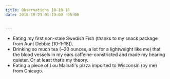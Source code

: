 ```yaml
---
title: Observations 10-10-18
date: 2018-10-23 01:19:00 -05:00


---
```


- Eating my first non-stale Swedish Fish (thanks to my snack package from Aunt Debbie [10-1-18]).
- Drinking so much tea (~20 ounces, a lot for a lightweight like me) that the blood vessels in my ears caffeine-constricted and made my hearing quieter. Or at least that’s my theory.
- Eating a piece of Lou Malnati's pizza imported to Wisconsin (by me) from Chicago.